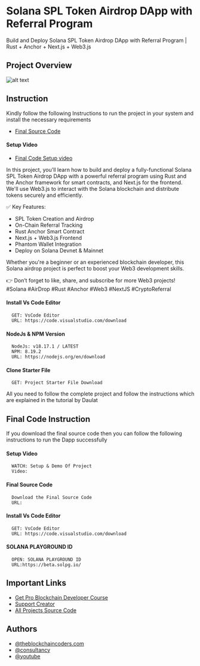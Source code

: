 # Solana SPL Token Airdrop DApp with Referral Program

Build and Deploy Solana SPL Token Airdrop DApp with Referral Program | Rust + Anchor + Next.js + Web3.js

## Project Overview

![alt text](https://www.daulathussain.com/wp-content/uploads/2025/06/Build-and-Deploy-Solana-SPL-Token-Airdrop-DApp-with-Referral-Program-Rust-Anchor-Next.js-Web3.jpeg)

## Instruction

Kindly follow the following Instructions to run the project in your system and install the necessary requirements

- [Final Source Code]()

#### Setup Video

- [Final Code Setup video]()

In this project, you'll learn how to build and deploy a fully-functional Solana SPL Token Airdrop DApp with a powerful referral program using Rust and the Anchor framework for smart contracts, and Next.js for the frontend. We'll use Web3.js to interact with the Solana blockchain and distribute tokens securely and efficiently.

✅ Key Features:

- SPL Token Creation and Airdrop
- On-Chain Referral Tracking
- Rust Anchor Smart Contract
- Next.js + Web3.js Frontend
- Phantom Wallet Integration
- Deploy on Solana Devnet & Mainnet

Whether you're a beginner or an experienced blockchain developer, this Solana airdrop project is perfect to boost your Web3 development skills.

👉 Don’t forget to like, share, and subscribe for more Web3 projects!
#Solana #AirDrop #Rust #Anchor #Web3 #NextJS #CryptoReferral

#### Install Vs Code Editor

```
  GET: VsCode Editor
  URL: https://code.visualstudio.com/download
```

#### NodeJs & NPM Version

```
  NodeJs: v18.17.1 / LATEST
  NPM: 8.19.2
  URL: https://nodejs.org/en/download
```

#### Clone Starter File

```
  GET: Project Starter File Download
```

All you need to follow the complete project and follow the instructions which are explained in the tutorial by Daulat

## Final Code Instruction

If you download the final source code then you can follow the following instructions to run the Dapp successfully

#### Setup Video

```
  WATCH: Setup & Demo Of Project
  Video:
```

#### Final Source Code

```
  Download the Final Source Code
  URL:
```

#### Install Vs Code Editor

```
  GET: VsCode Editor
  URL: https://code.visualstudio.com/download
```

#### SOLANA PLAYGROUND ID

```
  OPEN: SOLANA PLAYGROUND ID
  URL:https://beta.solpg.io/
```

## Important Links

- [Get Pro Blockchain Developer Course](https://www.theblockchaincoders.com/pro-nft-marketplace)
- [Support Creator](https://bit.ly/Support-Creator)
- [All Projects Source Code](https://www.theblockchaincoders.com/SourceCode)

## Authors

- [@theblockchaincoders.com](https://www.theblockchaincoders.com/)
- [@consultancy](https://www.theblockchaincoders.com/consultancy)
- [@youtube](https://www.youtube.com/@daulathussain)
